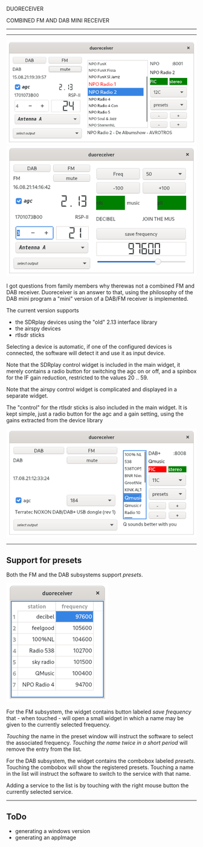 DUORECEIVER

COMBINED FM AND DAB MINI RECEIVER

---------------------------------------------------------------------------
---------------------------------------------------------------------------

![duoreceiver](/duoreceiver-1.png?raw=true)
![duoreceiver](/duoreceiver-2.png?raw=true)


I got questions from family members why therewas not a combined
FM and DAB receiver.
Duoreceiver is an answer to that, using the philosophy of the DAB mini
program a "mini" version of a DAB/FM receiver is implemented.

The current version supports 
 - the SDRplay devices using the "old" 2.13 interface library
 - the airspy devices
 - rtlsdr sticks

Selecting a device is automatic, if one of the configured devices
is connected, the software will detect it and use it as input device.

Note that the SDRplay control widget is included in the main widget,
it merely contains a radio button for switching the agc on or off, and
a spinbox for the IF gain reduction, restricted to the values 20 .. 59.

Note that the airspy control widget is complicated and displayed
in a separate widget.

The "control" for the rtlsdr sticks is also included in the
main widget. It is kept simple, just a radio button 
for the agc and a gain setting, using the gains extracted from the
device library

![duoreceiver](/duoreceiver-4.png?raw=true)

------------------------------------------------------------------------
Support for presets
------------------------------------------------------------------------

Both the FM and the DAB subsystems support *presets*.

![duoreceiver](/duoreceiver-3.png?raw=true)

For the FM subsystem, the widget contains button labeled *save frequency*
that - when touched - will open a small widget in which a name may be
given to the currently selected frequency.

*Touching* the name in the preset window will instruct the software to
select the associated frequency. *Touching the name twice in a short period*
will remove the entry from the list.

For the DAB subsystem, the widget contains the combobox labeled *presets*.
Touching the combobox will show the registered presets.
Touching a name in the list will instruct the software to switch to the
service with that name.

Adding a service to the list is by touching with the right mouse button
the currently selected service.

----------------------------------------------------------------------------
ToDo
----------------------------------------------------------------------------

- generating a windows version
- generating an appImage

